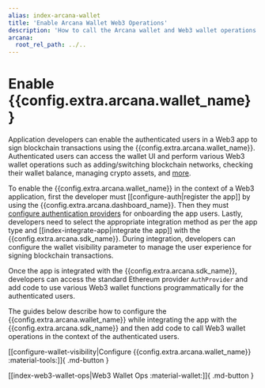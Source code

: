 ```yaml
---
alias: index-arcana-wallet
title: 'Enable Arcana Wallet Web3 Operations'
description: 'How to call the Arcana wallet and Web3 wallet operations in an app integrated with the Arcana Auth SDK for performing wallet operations programmatically - show wallet, check wallet balance, send blockchain transaction, sign blockchain transaction and watch wallet assets.'
arcana:
  root_rel_path: ../..
---
```


# Enable {{config.extra.arcana.wallet_name}}

Application developers can enable the authenticated users in a Web3 app to sign blockchain transactions using the {{config.extra.arcana.wallet_name}}. Authenticated users can access the wallet UI and perform various Web3 wallet operations such as adding/switching blockchain networks, checking their wallet balance, managing crypto assets, and [more]({{page.meta.arcana.root_rel_path}}/concepts/anwallet/index.md).

To enable the {{config.extra.arcana.wallet_name}} in the context of a Web3 application, first the developer must [[configure-auth|register the app]] by using the {{config.extra.arcana.dashboard_name}}. Then they must [configure authentication providers]({{page.meta.arcana.root_rel_path}}/howto/config_social/index.md) for onboarding the app users. Lastly, developers need to select the appropriate integration method as per the app type and [[index-integrate-app|integrate the app]] with the {{config.extra.arcana.sdk_name}}. During integration, developers can configure the wallet visibility parameter to manage the user experience for signing blockchain transactions.

Once the app is integrated with the {{config.extra.arcana.sdk_name}}, developers can access the standard Ethereum provider `AuthProvider` and add code to use various Web3 wallet functions programmatically for the authenticated users. 

The guides below describe how to configure the {{config.extra.arcana.wallet_name}} while integrating the app with the {{config.extra.arcana.sdk_name}} and then add code to call Web3 wallet operations in the context of the authenticated users.

[[configure-wallet-visibility|Configure {{config.extra.arcana.wallet_name}} :material-tools:]]{ .md-button }

[[index-web3-wallet-ops|Web3 Wallet Ops :material-wallet:]]{ .md-button }

<!--
[[index-build-iam-providers|Apps using Custom IAM Providers :fontawesome-brands-aws:]]{ .md-button }
-->